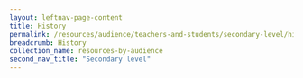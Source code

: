 ```yaml
---
layout: leftnav-page-content
title: History
permalink: /resources/audience/teachers-and-students/secondary-level/history
breadcrumb: History
collection_name: resources-by-audience
second_nav_title: "Secondary level"
---
```

